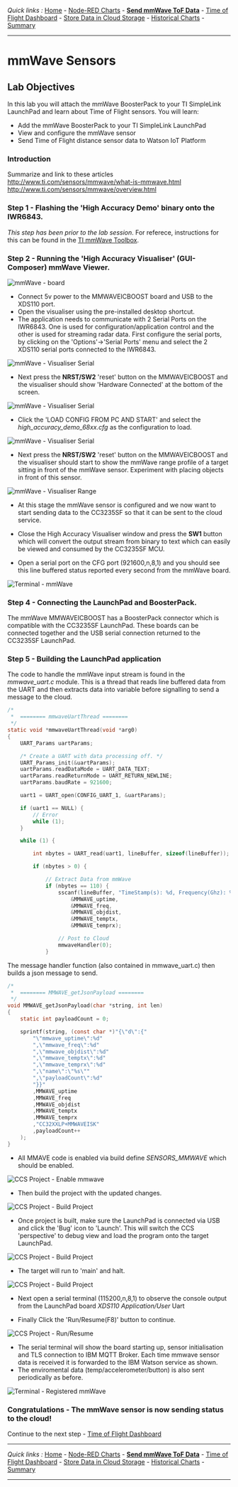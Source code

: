 *Quick links :*
[Home](/README.md) - [Node-RED Charts](DASHBOARD.md) - [**Send mmWave ToF Data**](MMWAVETOF.md) - [Time of Flight Dashboard](TOFDASH.md) - [Store Data in Cloud Storage](CLOUDANT.md) - [Historical Charts](HISTORY.md) - [Summary](SUMMARY.md)
***

# mmWave Sensors

## Lab Objectives

In this lab you will attach the mmWave BoosterPack to your TI SimpleLink LaunchPad and learn about Time of Flight sensors. You will learn:

- Add the mmWave BoosterPack to your TI SimpleLink LaunchPad
- View and configure the mmWave sensor
- Send Time of Flight distance sensor data to Watson IoT Platform

### Introduction

Summarize and link to these articles
http://www.ti.com/sensors/mmwave/what-is-mmwave.html
http://www.ti.com/sensors/mmwave/overview.html

### Step 1 - Flashing the 'High Accuracy Demo' binary onto the IWR6843.  

*This step has been prior to the lab session*.  For referece, instructions for this can be found in the [TI mmWave Toolbox](http://dev.ti.com/tirex/explore/node?node=AJoMGA2ID9pCPWEKPi16wg__VLyFKFf__LATEST).

### Step 2 - Running the 'High Accuracy Visualiser' (GUI-Composer) mmWave Viewer.  

![mmWave - board](/screenshots/iwr6843isk_iwr6843isk-e-003-annotate.jpg)

- Connect 5v power to the MMWAVEICBOOST board and USB to the XDS110 port.
- Open the visualiser using the pre-installed desktop shortcut.
- The application needs to communicate with 2 Serial Ports on the IWR6843.  One is used for configuration/application control and the other is used for streaming radar data.  First configure the serial ports, by clicking on the 'Options'->'Serial Ports' menu and select the 2 XDS110 serial ports connected to the IWR6843.

![mmWave - Visualiser Serial](/screenshots/MMWAVE-visualiserserial.png)

- Next press the **NRST/SW2** 'reset' button on the MMWAVEICBOOST and the visualiser should show 'Hardware Connected' at the bottom of the screen.

![mmWave - Visualiser Serial](/screenshots/MMWAVE-visualiserconnected.png)


- Click the 'LOAD CONFIG FROM PC AND START' and select the *high_accuracy_demo_68xx.cfg* as the configuration to load.

![mmWave - Visualiser Serial](/screenshots/MMWAVE-visualiserloadconfig.png)

- Next press the **NRST/SW2** 'reset' button on the MMWAVEICBOOST and the visualiser should start to show the mmWave range profile of a target sitting in front of the mmWave sensor.  Experiment with placing objects in front of this sensor.  

![mmWave - Visualiser Range](/screenshots/MMWAVE-visualiserrangeprofile.png)

- At this stage the mmWave sensor is configured and we now want to start sending data to the CC3235SF so that it can be sent to the cloud service.

- Close the High Accuracy Visualiser window and press the **SW1** button which will convert the output stream from binary to text which can easily be viewed and consumed by the CC3235SF MCU.

- Open a serial port on the CFG port (921600,n,8,1) and you should see this line buffered status reported every second from the mmWave board.

![Terminal - mmWave](/screenshots/TERM-mmwave.png)

### Step 4 - Connecting the LaunchPad and BoosterPack.  

The mmWave MMWAVEICBOOST has a BoosterPack connector which is compatible with the CC3235SF LaunchPad.  These boards can be connected together and the USB serial connection returned to the CC3235SF LaunchPad.

### Step 5 - Building the LaunchPad application

The code to handle the mmWave input stream is found in the *mmwave_uart.c* module.  This is a thread that reads line buffered data from the UART and then extracts data into variable before signalling to send a message to the cloud.

```c
/*
 *  ======== mmwaveUartThread ========
 */
static void *mmwaveUartThread(void *arg0)
{
    UART_Params uartParams;

    /* Create a UART with data processing off. */
    UART_Params_init(&uartParams);
    uartParams.readDataMode = UART_DATA_TEXT;
    uartParams.readReturnMode = UART_RETURN_NEWLINE;
    uartParams.baudRate = 921600;

    uart1 = UART_open(CONFIG_UART_1, &uartParams);

    if (uart1 == NULL) {
        // Error
        while (1);
    }

    while (1) {

        int nbytes = UART_read(uart1, lineBuffer, sizeof(lineBuffer));

        if (nbytes > 0) {

            // Extract Data from mmWave
            if (nbytes == 110) {
                sscanf(lineBuffer, "TimeStamp(s): %d, Frequency(Ghz): %d, Range(mm): %d, Temp_TX0(C): %d, Temp_RX0(C): %d",
                    &MMWAVE_uptime,
                    &MMWAVE_freq,
                    &MMWAVE_objdist,
                    &MMWAVE_temptx,
                    &MMWAVE_temprx);

                // Post to Cloud
                mmwaveHandler(0);
            }
```
The message handler function (also contained in mmwave_uart.c) then builds a json message to send.

```c
/*
 *  ======== MMWAVE_getJsonPayload ========
 */
void MMWAVE_getJsonPayload(char *string, int len)
{
    static int payloadCount = 0;

    sprintf(string, (const char *)"{\"d\":{"
        "\"mmwave_uptime\":%d"
        ",\"mmwave_freq\":%d"
        ",\"mmwave_objdist\":%d"
        ",\"mmwave_temptx\":%d"
        ",\"mmwave_temprx\":%d"
        ",\"name\":\"%s\""
        ",\"payloadCount\":%d"
        "}}"
        ,MMWAVE_uptime
        ,MMWAVE_freq
        ,MMWAVE_objdist
        ,MMWAVE_temptx
        ,MMWAVE_temprx
        ,"CC32XXLP+MMWAVEISK"
        ,payloadCount++
    );
}    

```

- All MMAVE code is enabled via build define *SENSORS_MMWAVE* which should be enabled.

![CCS Project - Enable mmwave](/screenshots/CCS-enablemmwave.png)

- Then build the project with the updated changes.

![CCS Project - Build Project](/screenshots/CCS-buildproject.png)

- Once project is built, make sure the LaunchPad is connected via USB and click the 'Bug' icon to 'Launch'.  This will switch the CCS 'perspective' to debug view and load the program onto the target LaunchPad. 

![CCS Project - Build Project](/screenshots/CCS-launchdebugger.png)

- The target will run to 'main' and halt.

![CCS Project - Build Project](/screenshots/CCS-programatmain.png)

- Next open a serial terminal (115200,n,8,1) to observe the console output from the LaunchPad board *XDS110 Application/User* Uart 

- Finally Click the 'Run/Resume(F8)' button to continue.

![CCS Project - Run/Resume](/screenshots/CCS-runresume.png)

- The serial terminal will show the board starting up, sensor initialisation and TLS connection to IBM MQTT Broker.  Each time mmwave sensor data is received it is forwarded to the IBM Watson service as shown.
- The enviromental data (temp/accelerometer/button) is also sent periodically as before.

![Terminal - Registered mmWave](/screenshots/TERM-registeredmmwave.png)


### Congratulations - The mmWave sensor is now sending status to the cloud!

Continue to the next step - [Time of Flight Dashboard](TOFDASH.md)

***
*Quick links :*
[Home](/README.md) - [Node-RED Charts](DASHBOARD.md) - [**Send mmWave ToF Data**](MMWAVETOF.md) - [Time of Flight Dashboard](TOFDASH.md) - [Store Data in Cloud Storage](CLOUDANT.md) - [Historical Charts](HISTORY.md) - [Summary](SUMMARY.md)
***
